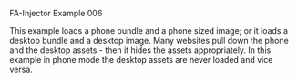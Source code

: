FA-Injector Example 006

This example loads a phone bundle and a phone sized image; or it loads a desktop
bundle and a desktop image.  Many websites pull down the phone and the desktop
assets - then it hides the assets appropriately.  In this example in phone mode
the desktop assets are never loaded and vice versa.
